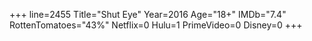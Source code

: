 +++
line=2455
Title="Shut Eye"
Year=2016
Age="18+"
IMDb="7.4"
RottenTomatoes="43%"
Netflix=0
Hulu=1
PrimeVideo=0
Disney=0
+++

